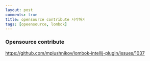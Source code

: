 ```yaml
---
layout: post
comments: true
title: opensource contribute 시작하기
tags: [opeensource, lombok]
---
```


### Opensource contribute


https://github.com/mplushnikov/lombok-intellij-plugin/issues/1037